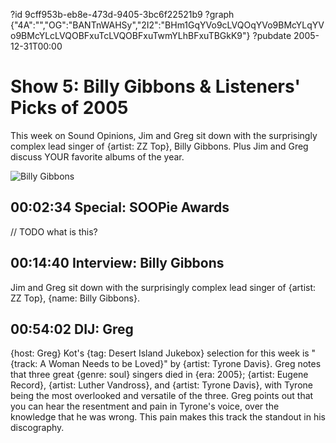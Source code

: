 ?id 9cff953b-eb8e-473d-9405-3bc6f22521b9
?graph {"4A":"","OG":"BANTnWAHSy","2I2":"BHm1GqYVo9cLVQOqYVo9BMcYLqYVo9BMcYLcLVQOBFxuTcLVQOBFxuTwmYLhBFxuTBGkK9"}
?pubdate 2005-12-31T00:00
# Show 5: Billy Gibbons & Listeners' Picks of 2005
This week on Sound Opinions, Jim and Greg sit down with the surprisingly complex lead singer of {artist: ZZ Top}, Billy Gibbons. Plus Jim and Greg discuss YOUR favorite albums of the year.

![Billy Gibbons](https://static.soundopinions.org/images/2005/BillyGibbons.jpg)

## 00:02:34 Special: SOOPie Awards

// TODO what is this?

## 00:14:40 Interview: Billy Gibbons
Jim and Greg sit down with the surprisingly complex lead singer of {artist: ZZ Top}, {name: Billy Gibbons}.

## 00:54:02 DIJ: Greg
{host: Greg} Kot's {tag: Desert Island Jukebox} selection for this week is "{track: A Woman Needs to be Loved}" by {artist: Tyrone Davis}. Greg notes that three great {genre: soul} singers died in {era: 2005}; {artist: Eugene Record}, {artist: Luther Vandross}, and {artist: Tyrone Davis}, with Tyrone being the most overlooked and versatile of the three. Greg points out that you can hear the resentment and pain in Tyrone's voice, over the knowledge that he was wrong. This pain makes this track the standout in his discography.